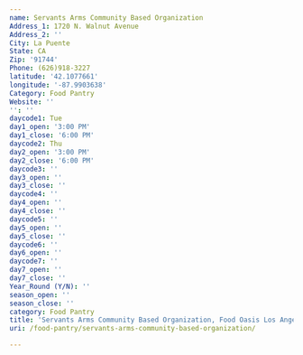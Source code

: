 ```yaml
---
name: Servants Arms Community Based Organization
Address_1: 1720 N. Walnut Avenue
Address_2: ''
City: La Puente
State: CA
Zip: '91744'
Phone: (626)918-3227
latitude: '42.1077661'
longitude: '-87.9903638'
Category: Food Pantry
Website: ''
'': ''
daycode1: Tue
day1_open: '3:00 PM'
day1_close: '6:00 PM'
daycode2: Thu
day2_open: '3:00 PM'
day2_close: '6:00 PM'
daycode3: ''
day3_open: ''
day3_close: ''
daycode4: ''
day4_open: ''
day4_close: ''
daycode5: ''
day5_open: ''
day5_close: ''
daycode6: ''
day6_open: ''
daycode7: ''
day7_open: ''
day7_close: ''
Year_Round (Y/N): ''
season_open: ''
season_close: ''
category: Food Pantry
title: 'Servants Arms Community Based Organization, Food Oasis Los Angeles'
uri: /food-pantry/servants-arms-community-based-organization/

---
```


